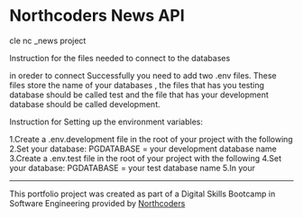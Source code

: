 # Northcoders News API
cle
nc _news project

Instruction for the files needed to connect to the databases

in oreder to connect Successfully you need to add two .env files. These files store the name of your databases , the files
that has you testing database should be called test and the file that has your development database should be called development.

Instruction for Setting up the environment variables:

1.Create a .env.development file in the root of your project with the following
2.Set your database: PGDATABASE = your development database name
3.Create a .env.test file in the root of your project with the following
4.Set your database: PGDATABASE = your test database name
5.In your 




--- 

This portfolio project was created as part of a Digital Skills Bootcamp in Software Engineering provided by [Northcoders](https://northcoders.com/)
